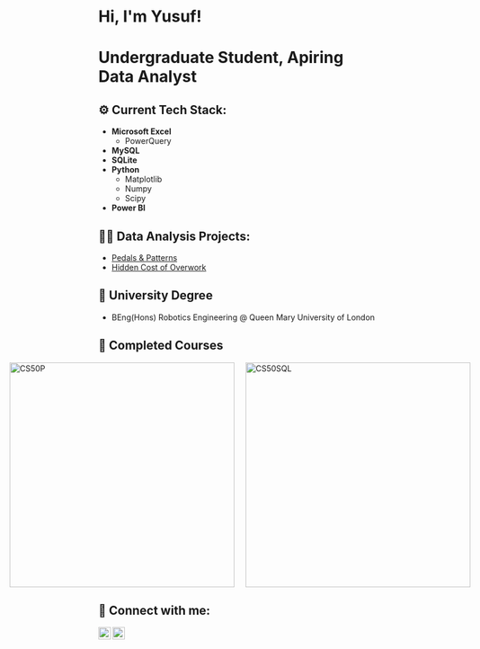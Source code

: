 <h1>Hi, I'm Yusuf!</h1>
<h1>Undergraduate Student, Apiring Data Analyst</h1>
<h2>⚙️ Current Tech Stack:</h2>

  - **Microsoft Excel**
    - PowerQuery
  - **MySQL**
  - **SQLite**
  - **Python**
    - Matplotlib
    - Numpy
    - Scipy
  - **Power BI** 

<h2>👨‍💻 Data Analysis Projects:</h2>

  - [Pedals & Patterns](https://github.com/Yusuf-M-Mirza/Project-1)
  - [Hidden Cost of Overwork](https://github.com/Yusuf-M-Mirza/Project-2)

<h2>🏫 University Degree</h2>

  - BEng(Hons) Robotics Engineering @ Queen Mary University of London

<h2>📜 Completed Courses</h2>
<div style="display: flex; justify-content: center; gap: 20px;">
  <a href="https://pll.harvard.edu/course/cs50s-introduction-programming-python">
    <img src="https://i.imgur.com/04YWjjz.png" alt="CS50P" width="400" />
  </a>
  <a href="https://pll.harvard.edu/course/cs50s-introduction-databases-sql">
    <img src="https://i.imgur.com/ao1O79E.png" alt="CS50SQL" width="400" />
  </a>
</div>



<h2> 🤳 Connect with me:</h2>

[<img align="left" alt="YusufMirza | LinkedIn" width="22px" src="https://i.imgur.com/Trov42I.png" />][linkedin]
[<img align="left" alt="YusufMirza | Leetcode" width="22px" src="https://i.imgur.com/5GSJ4mY.png" />][leetcode]

[twitter]: https://twitter.com/joshmadakor
[youtube]: https://www.youtube.com/c/joshmadakor
[leetcode]: https://leetcode.com/u/Yusuf-M-Mirza/
[linkedin]: www.linkedin.com/in/yusuf-m-mirza

<!--
**joshmadakor1/joshmadakor1** is a ✨ _special_ ✨ repository because its `README.md` (this file) appears on your GitHub profile.

Here are some ideas to get you started:

- 🔭 I’m currently working on ...
- 🌱 I’m currently learning ...
- 👯 I’m looking to collaborate on ...
- 🤔 I’m looking for help with ...
- 💬 Ask me about ...
- 📫 How to reach me: ...
- 😄 Pronouns: ...
- ⚡ Fun fact: ...
-->

